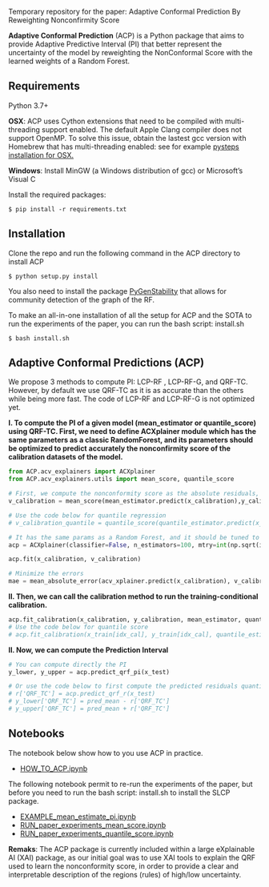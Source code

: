 Temporary repository for the paper: Adaptive Conformal Prediction By Reweighting Nonconfirmity Score

**Adaptive Conformal Prediction** (ACP) is a Python package that aims to provide 
Adaptive Predictive Interval (PI) that better represent the uncertainty of the 
model by reweighting the NonConformal Score with the learned weights of a Random Forest.
 
## Requirements
Python 3.7+ 

**OSX**: ACP uses Cython extensions that need to be compiled with multi-threading support enabled. 
The default Apple Clang compiler does not support OpenMP.
To solve this issue, obtain the lastest gcc version with Homebrew that has multi-threading enabled: 
see for example [pysteps installation for OSX.](https://pypi.org/project/pysteps/1.0.0/)

**Windows**: Install MinGW (a Windows distribution of gcc) or Microsoft’s Visual C

Install the required packages:

```
$ pip install -r requirements.txt
```

## Installation

Clone the repo and run the following command in the ACP directory to install ACP
```
$ python setup.py install
```
You also need to install the package [PyGenStability](https://github.com/barahona-research-group/PyGenStability) that allows for community detection of the graph of the RF.

To make an all-in-one installation of all the setup for ACP and the SOTA to run the experiments of the paper, you can run the bash script: install.sh
```
$ bash install.sh
```

## Adaptive Conformal Predictions (ACP)
We propose 3 methods to compute PI: LCP-RF , LCP-RF-G, and QRF-TC. However, by default
we use QRF-TC as it is as accurate than the others while being more fast. The code of
LCP-RF and LCP-RF-G is not optimized yet.


**I. To compute the PI of a given model (mean_estimator or quantile_score) using QRF-TC. First, we need to define ACXplainer module which has the same 
parameters as a classic RandomForest, and its parameters should be optimized to predict accurately the nonconfirmity score of the calibration datasets of the model.**
```python
from ACP.acv_explainers import ACXplainer
from ACP.acv_explainers.utils import mean_score, quantile_score

# First, we compute the nonconformity score as the absolute residuals, but you can use any nonconformity score of the model
v_calibration = mean_score(mean_estimator.predict(x_calibration),y_calibration)

# Use the code below for quantile regression
# v_calibration_quantile = quantile_score(quantile_estimator.predict(x_calibration),y_calibration)

# It has the same params as a Random Forest, and it should be tuned to maximize the performance.  
acp = ACXplainer(classifier=False, n_estimators=100, mtry=int(np.sqrt(in_shape)), max_depth=20, min_node_size=10)

acp.fit(x_calibration, v_calibration)

# Minimize the errors
mae = mean_absolute_error(acv_xplainer.predict(x_calibration), v_calibration)
```

**II. Then, we can call the calibration method to run the training-conditional calibration.**

```python 
acp.fit_calibration(x_calibration, y_calibration, mean_estimator, quantile=1-alpha, only_qrf=True, score_type='mean')
# Use the code below for quantile score
# acp.fit_calibration(x_train[idx_cal], y_train[idx_cal], quantile_estimator, quantile=level, only_qrf=True, score_type='quantile')
```

**II. Now, we can compute the Prediction Interval**
```python 
# You can compute directly the PI 
y_lower, y_upper = acp.predict_qrf_pi(x_test)

# Or use the code below to first compute the predicted residuals quantile, then compute the PI
# r['QRF_TC'] = acp.predict_qrf_r(x_test)
# y_lower['QRF_TC'] = pred_mean - r['QRF_TC']
# y_upper['QRF_TC'] = pred_mean + r['QRF_TC']

```



## Notebooks

The notebook below show how to you use ACP in practice.
- [HOW_TO_ACP.ipynb](https://github.com/anosubmission2023/ACPexperiments/blob/main/HOW_TO_ACP.ipynb)

The following notebook permit to re-run the experiments of the paper, but before you
need to run the bash script: install.sh to install the SLCP package.

- [EXAMPLE_mean_estimate_pi.ipynb](https://github.com/anosubmission2023/ACPexperiments/blob/main/EXAMPLE_mean_estimate_pi.ipynb)
- [RUN_paper_experiments_mean_score.ipynb](https://github.com/anosubmission2023/ACPexperiments/blob/main/RUN_paper_experiments_mean_score.ipynb)
- [RUN_paper_experiments_quantile_score.ipynb](https://github.com/anosubmission2023/ACPexperiments/blob/main/RUN_paper_experiments_quantile_score.ipynb)


**Remaks**: The ACP package is currently included within a large eXplainable AI (XAI) package, as our initial goal was to use XAI tools to explain the QRF used to learn the nonconformity score, in order to provide a clear and interpretable description of the regions (rules) of high/low uncertainty.